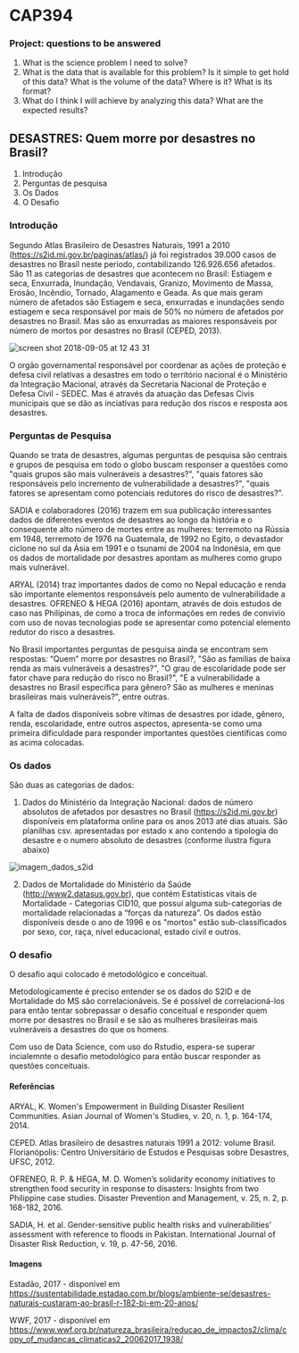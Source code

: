 # CAP394
### Project: questions to be answered

1. What is the science problem I need to solve?
2. What is the data that is available for this problem? Is it simple to get hold of this data? What is the volume of the data? Where is it? What is its format?
3. What do I think I will achieve by analyzing this data? What are the expected results?


## DESASTRES: Quem morre por desastres no Brasil?
1. Introdução
1. Perguntas de pesquisa
1. Os Dados
1. O Desafio

### Introdução
Segundo Atlas Brasileiro de Desastres Naturais, 1991 a 2010 (https://s2id.mi.gov.br/paginas/atlas/) já foi registrados 39.000 casos de desastres no Brasil neste período, contabilizando 126.926.656 afetados.
São 11 as categorias de desastres que acontecem no Brasil: Estiagem e seca, Enxurrada, Inundação, Vendavais, Granizo, Movimento de Massa, Erosão, Incêndio, Tornado, Alagamento e Geada. As que mais geram número de afetados são Estiagem e seca, enxurradas e inundações sendo estiagem e seca responsável por mais de 50% no número de afetados por desastres no Brasil. Mas são as enxurradas as maiores responsáveis por número de mortos por desastres no Brasil (CEPED, 2013).

![screen shot 2018-09-05 at 12 43 31](https://user-images.githubusercontent.com/42258127/45104925-804aae00-b109-11e8-9379-d117350fd317.png)

O orgão governamental responsável por coordenar as ações de proteção e defesa civil relativas a desastres em todo o território nacional é o Ministério da Integração Macional, através da Secretaria Nacional de Proteção e Defesa Civil - SEDEC. Mas é através da atuação das Defesas Civis municipais que se dão as inciativas para redução dos riscos e resposta aos desastres. 

### Perguntas de Pesquisa
Quando se trata de desastres, algumas perguntas de pesquisa são centrais e grupos de pesquisa em todo o globo buscam responser a questões como "quais grupos são mais vulneráveis a desastres?", "quais fatores são responsáveis pelo incremento de vulnerabilidade a desastres?", "quais fatores se apresentam como potenciais redutores do risco de desastres?".

SADIA e colaboradores (2016) trazem em sua publicação interessantes dados de diferentes eventos de desastres ao longo da história e o consequente alto número de mortes entre as mulheres: terremoto na Rússia em 1948, terremoto de 1976 na Guatemala, de 1992 no Egito, o devastador ciclone no sul da Ásia em 1991 e o tsunami de 2004 na Indonésia, em que os dados de mortalidade por desastres apontam as mulheres como grupo mais vulnerável.

ARYAL (2014) traz importantes dados de como no Nepal educação e renda são importante elementos responsáveis pelo aumento de vulnerabilidade a desastres. OFRENEO & HEGA (2016) apontam, através de dois estudos de caso nas Philipinas, de como a troca de informações em redes de convivio com uso de novas tecnologias pode se apresentar como potencial elemento redutor do risco a desastres.

No Brasil importantes perguntas de pesquisa ainda se encontram sem respostas: “Quem” morre por desastres no Brasil?, "São as familias de baixa renda as mais vulneráveis a desastres?", "O grau de escolaridade pode ser fator chave para redução do risco no Brasil?", "É a vulnerabilidade a desastres no Brasil específica para gênero? São as mulheres e meninas brasileiras mais vulneráveis?", entre outras.

A falta de dados disponíveis sobre vítimas de desastres por idade, gênero, renda, escolaridade, entre outros aspectos, apresenta-se como uma primeira dificuldade para responder importantes questões científicas como as acima colocadas.

### Os dados

São duas as categorias de dados:
1. Dados do Ministério da Integração Nacional: dados de número absolutos de afetados por desastres no Brasil (https://s2id.mi.gov.br) disponíveis em plataforma online para os anos 2013 até dias atuais. São planilhas csv. apresentadas por estado x ano contendo a tipologia do desastre e o numero absoluto de desastres (conforme ilustra figura abaixo)

![imagem_dados_s2id](https://user-images.githubusercontent.com/42258127/45462599-f6897a80-b6de-11e8-9199-2f894c6f72a4.png)

2. Dados de Mortalidade do Ministério da Saúde (http://www2.datasus.gov.br), que contém Estatísticas vitais de Mortalidade - Categorias CID10, que possui alguma sub-categorias de mortalidade relacionadas a “forças da natureza”. Os dados estão disponíveis desde o ano de 1996 e os "mortos" estão sub-classificados por sexo, cor, raça, nível educacional, estado civil e outros.

### O desafio

O desafio aqui colocado é metodológico e conceitual.

Metodologicamente é preciso entender se os dados do S2ID e de Mortalidade do MS são correlacionáveis. Se é possível de correlacioná-los para então tentar sobrepassar o desafio conceitual e responder quem morre por desastres  no Brasil e se são as mulheres brasileiras mais vulneráveis a desastres do que os homens.

Com uso de Data Science, com uso do Rstudio, espera-se superar incialemnte o desafio metodológico para então buscar responder as questões conceituais.


#### Referências

ARYAL, K. Women's Empowerment in Building Disaster Resilient Communities. Asian Journal of Women's Studies, v. 20, n. 1, p. 164-174, 2014.

CEPED. Atlas brasileiro de desastres naturais 1991 a 2012: volume Brasil. Florianópolis: Centro Universitário de Estudos e Pesquisas sobre Desastres, UFSC, 2012.

OFRENEO, R. P. & HEGA, M. D. Women’s solidarity economy initiatives to strengthen food security in response to disasters: Insights from two Philippine case studies. Disaster Prevention and Management, v. 25, n. 2, p. 168-182, 2016.

SADIA, H. et al. Gender-sensitive public health risks and vulnerabilities’ assessment with reference to floods in Pakistan. International Journal of Disaster Risk Reduction, v. 19, p. 47-56, 2016.

#### Imagens
Estadão, 2017 - disponível em https://sustentabilidade.estadao.com.br/blogs/ambiente-se/desastres-naturais-custaram-ao-brasil-r-182-bi-em-20-anos/

WWF, 2017 - disponível em https://www.wwf.org.br/natureza_brasileira/reducao_de_impactos2/clima/copy_of_mudancas_climaticas2_20062017_1938/

